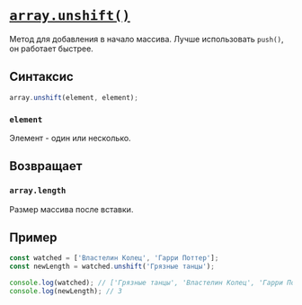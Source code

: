 # [`array.unshift()`](../index.md)

Метод для добавления в начало массива. Лучше использовать `push()`, он работает быстрее.

## Синтаксис

```js
array.unshift(element, element);
```

### `element`

Элемент - один или несколько.

## Возвращает

### `array.length`

Размер массива после вставки.

## Пример

```js
const watched = ['Властелин Колец', 'Гарри Поттер'];
const newLength = watched.unshift('Грязные танцы');

console.log(watched); // ['Грязные танцы', 'Властелин Колец', 'Гарри Поттер'];
console.log(newLength); // 3
```
